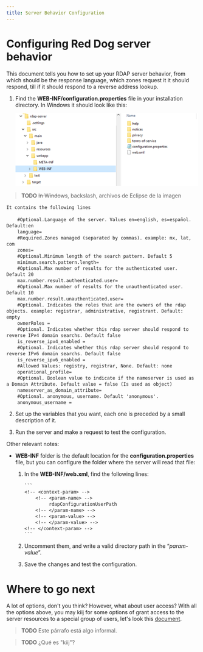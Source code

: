 ```yaml
---
title: Server Behavior Configuration
---
```


# Configuring Red Dog server behavior

This document tells you how to set up your RDAP server behavior, from which should be the response language, which zones request it it should respond, till if it should respond to a reverse address lookup.

1.	Find the **WEB-INF/configuration.properties** file in your installation directory. In Windows it should look like this:

	![CONFIGURATION PATH](img\configuration-path.png)

> **TODO** <del>In Windows</del>, backslash, archivos de Eclipse de la imagen

	It contains the following lines

        #Optional.Language of the server. Values en=english, es=español. Default:en
        language=
        #Required.Zones managed (separated by commas). example: mx, lat, com
        zones=
        #Optional.Minimum length of the search pattern. Default 5
        minimum.search.pattern.length=
        #Optional.Max number of results for the authenticated user. Default 20
        max.number.result.authenticated.user=
        #Optional.Max number of results for the unauthenticated user. Default 10
        max.number.result.unauthenticated.user=
        #Optional. Indicates the roles that are the owners of the rdap objects. example: registrar, administrative, registrant. Default: empty
        ownerRoles =
        #Optional. Indicates whether this rdap server should respond to reverse IPv4 domain searchs. Default false
        is_reverse_ipv4_enabled =
        #Optional. Indicates whether this rdap server should respond to reverse IPv6 domain searchs. Default false
        is_reverse_ipv6_enabled =
        #Allowed Values: registry, registrar, None. Default: none
        operational_profile=
        #Optional. Boolean value to indicate if the nameserver is used as a Domain Attribute. Default value = false (Is used as object)
        nameserver_as_domain_attribute=
        #Optional. anonymous, username. Default 'anonymous'.
        anonymous_username = 

2.	Set up the variables that you want, each one is preceded by a small description of it.

3.	Run the server and make a request to test the configuration.

Other relevant notes:

* **WEB-INF** folder is the default location for the **configuration.properties** file, but you can configure the folder where the server will read that file:

    1.	In the **WEB-INF/web.xml**, find the following lines:
 
			```
			<!-- <context-param> -->
				<!-- <param-name> -->
					 rdapConfigurationUserPath
				<!-- </param-name> -->
				<!-- <param-value> -->
				<!-- </param-value> -->
			<!-- </context-param> -->
			```

    2.	Uncomment them, and write a valid directory path in the “_param-value_”.
    3.	Save the changes and test the configuration.

# Where to go next

A lot of options, don't you think? However, what about user access? With all the options above, you may kiij for some options of grant access to the server resources to a special group of users, let's look this [document](response-privacy.html "Response Privacy Configuration").

> **TODO** Este párrafo está algo informal.

> **TODO** ¿Qué es "kiij"?

